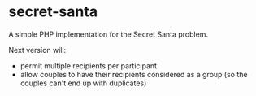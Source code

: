 # secret-santa
A simple PHP implementation for the Secret Santa problem.

Next version will:
- permit multiple recipients per participant
- allow couples to have their recipients considered as a group (so the couples can't end up with duplicates)